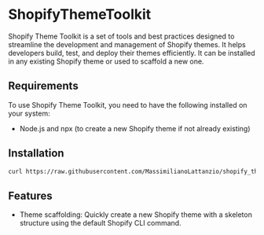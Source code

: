 # ShopifyThemeToolkit

Shopify Theme Toolkit is a set of tools and best practices designed to streamline the development and management of Shopify themes. It helps developers build, test, and deploy their themes efficiently.
It can be installed in any existing Shopify theme or used to scaffold a new one.

## Requirements

To use Shopify Theme Toolkit, you need to have the following installed on your system:

- Node.js and npx (to create a new Shopify theme if not already existing)

## Installation

```sh
curl https://raw.githubusercontent.com/MassimilianoLattanzio/shopify_theme_toolkit/refs/heads/main/install.sh | sh
```

## Features

- Theme scaffolding: Quickly create a new Shopify theme with a skeleton structure using the default Shopify CLI command.

